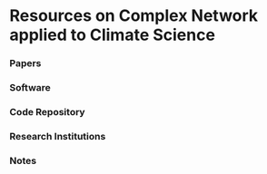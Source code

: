 # Resources on Complex Network applied to Climate Science


### Papers 

### Software 

### Code Repository 

### Research Institutions 

### Notes 

